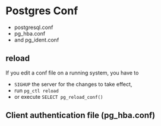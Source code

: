 # Postgres Conf

* postgresql.conf
* pg_hba.conf
* and pg_ident.conf

## reload

If you edit a conf file on a running system, you have to

* `SIGHUP` the server for the changes to take effect,
* run `pg_ctl reload`
* or execute `SELECT pg_reload_conf()`

## Client authentication file (pg_hba.conf)

[](postgres-pg_hba.conf.md)